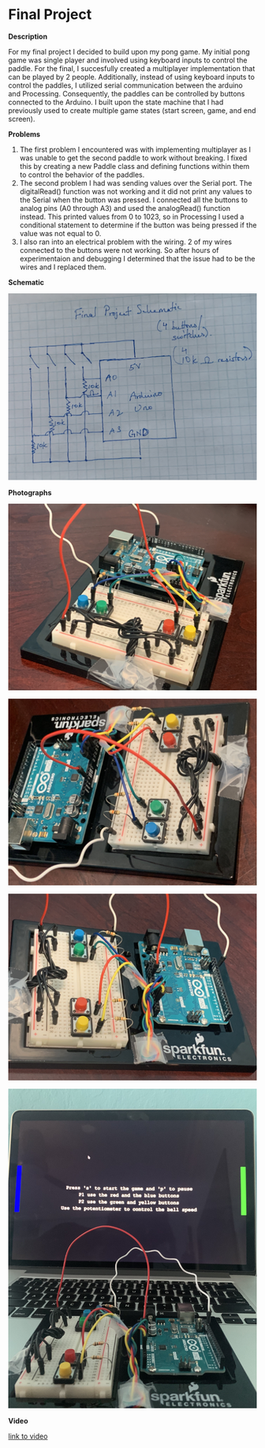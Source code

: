 # Final Project
**Description**

For my final project I decided to build upon my pong game. My initial pong game was single player and involved using keyboard inputs to control the paddle. For the final, I succesfully created a multiplayer implementation that can be played by 2 people. Additionally, instead of using keyboard inputs to control the paddles, I utilized serial communication between the arduino and Processing. Consequently, the paddles can be controlled by buttons connected to the Arduino. I built upon the state machine that I had previously used to create multiple game states (start screen, game, and end screen).

**Problems**

1. The first problem I encountered was with implementing multiplayer as I was unable to get the second paddle to work without breaking. I fixed this by creating a new Paddle class and defining functions within them to control the behavior of the paddles.
2. The second problem I had was sending values over the Serial port. The digitalRead() function was not working and it did not print any values to the Serial when the button was pressed. I connected all the buttons to analog pins (A0 through A3) and used the analogRead() function instead. This printed values from 0 to 1023, so in Processing I used a conditional statement to determine if the button was being pressed if the value was not equal to 0.
3. I also ran into an electrical problem with the wiring. 2 of my wires connected to the buttons were not working. So after hours of experimentaion and debugging I determined that the issue had to be the wires and I replaced them.

**Schematic**

![](schematic.jpg)

**Photographs**

![](img1.jpg)

![](img2.jpg)

![](img3.jpg)

![](img4.jpg)

**Video**

[link to video](https://www.youtube.com/watch?v=7sTHDqklltk)

